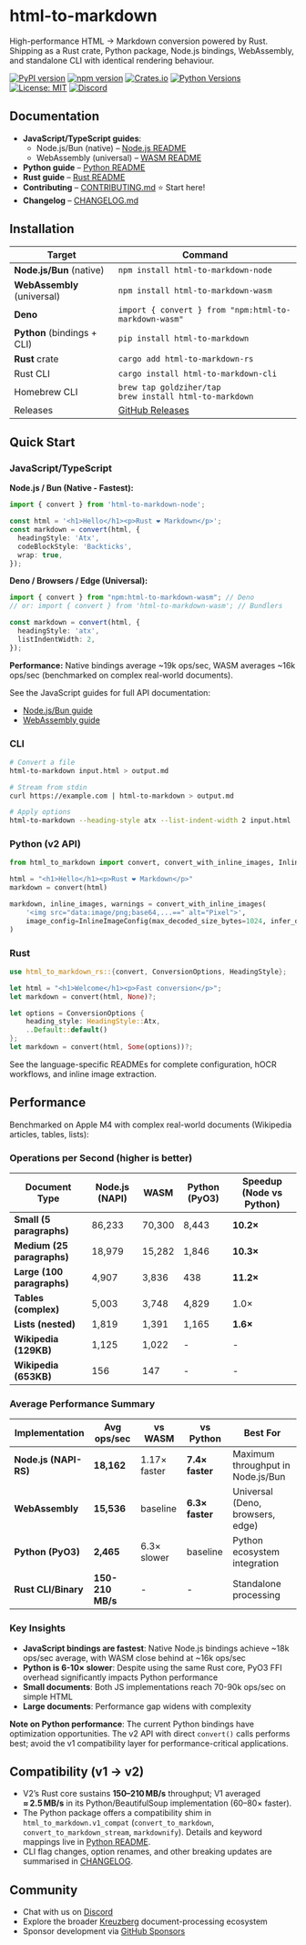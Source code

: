 # html-to-markdown

High-performance HTML → Markdown conversion powered by Rust. Shipping as a Rust crate, Python package, Node.js bindings, WebAssembly, and standalone CLI with identical rendering behaviour.

[![PyPI version](https://badge.fury.io/py/html-to-markdown.svg)](https://pypi.org/project/html-to-markdown/)
[![npm version](https://badge.fury.io/js/html-to-markdown.svg)](https://www.npmjs.com/package/html-to-markdown)
[![Crates.io](https://img.shields.io/crates/v/html-to-markdown-rs.svg)](https://crates.io/crates/html-to-markdown-rs)
[![Python Versions](https://img.shields.io/pypi/pyversions/html-to-markdown.svg)](https://pypi.org/project/html-to-markdown/)
[![License: MIT](https://img.shields.io/badge/License-MIT-yellow.svg)](https://github.com/Goldziher/html-to-markdown/blob/main/LICENSE)
[![Discord](https://img.shields.io/badge/Discord-Join%20our%20community-7289da)](https://discord.gg/pXxagNK2zN)

## Documentation

- **JavaScript/TypeScript guides**:
    - Node.js/Bun (native) – [Node.js README](https://github.com/Goldziher/html-to-markdown/tree/main/crates/html-to-markdown-node)
    - WebAssembly (universal) – [WASM README](https://github.com/Goldziher/html-to-markdown/tree/main/crates/html-to-markdown-wasm)
- **Python guide** – [Python README](https://github.com/Goldziher/html-to-markdown/blob/main/README_PYPI.md)
- **Rust guide** – [Rust README](https://github.com/Goldziher/html-to-markdown/tree/main/crates/html-to-markdown)
- **Contributing** – [CONTRIBUTING.md](https://github.com/Goldziher/html-to-markdown/blob/main/CONTRIBUTING.md) ⭐ Start here!
- **Changelog** – [CHANGELOG.md](https://github.com/Goldziher/html-to-markdown/blob/main/CHANGELOG.md)

## Installation

| Target                      | Command                                                                   |
| --------------------------- | ------------------------------------------------------------------------- |
| **Node.js/Bun** (native)    | `npm install html-to-markdown-node`                                       |
| **WebAssembly** (universal) | `npm install html-to-markdown-wasm`                                       |
| **Deno**                    | `import { convert } from "npm:html-to-markdown-wasm"`                     |
| **Python** (bindings + CLI) | `pip install html-to-markdown`                                            |
| **Rust** crate              | `cargo add html-to-markdown-rs`                                           |
| Rust CLI                    | `cargo install html-to-markdown-cli`                                      |
| Homebrew CLI                | `brew tap goldziher/tap`<br>`brew install html-to-markdown`               |
| Releases                    | [GitHub Releases](https://github.com/Goldziher/html-to-markdown/releases) |

## Quick Start

### JavaScript/TypeScript

**Node.js / Bun (Native - Fastest):**

```typescript
import { convert } from 'html-to-markdown-node';

const html = '<h1>Hello</h1><p>Rust ❤️ Markdown</p>';
const markdown = convert(html, {
  headingStyle: 'Atx',
  codeBlockStyle: 'Backticks',
  wrap: true,
});
```

**Deno / Browsers / Edge (Universal):**

```typescript
import { convert } from "npm:html-to-markdown-wasm"; // Deno
// or: import { convert } from 'html-to-markdown-wasm'; // Bundlers

const markdown = convert(html, {
  headingStyle: 'atx',
  listIndentWidth: 2,
});
```

**Performance:** Native bindings average ~19k ops/sec, WASM averages ~16k ops/sec (benchmarked on complex real-world documents).

See the JavaScript guides for full API documentation:

- [Node.js/Bun guide](https://github.com/Goldziher/html-to-markdown/tree/main/crates/html-to-markdown-node)
- [WebAssembly guide](https://github.com/Goldziher/html-to-markdown/tree/main/crates/html-to-markdown-wasm)

### CLI

```bash
# Convert a file
html-to-markdown input.html > output.md

# Stream from stdin
curl https://example.com | html-to-markdown > output.md

# Apply options
html-to-markdown --heading-style atx --list-indent-width 2 input.html
```

### Python (v2 API)

```python
from html_to_markdown import convert, convert_with_inline_images, InlineImageConfig

html = "<h1>Hello</h1><p>Rust ❤️ Markdown</p>"
markdown = convert(html)

markdown, inline_images, warnings = convert_with_inline_images(
    '<img src="data:image/png;base64,...==" alt="Pixel">',
    image_config=InlineImageConfig(max_decoded_size_bytes=1024, infer_dimensions=True),
)
```

### Rust

```rust
use html_to_markdown_rs::{convert, ConversionOptions, HeadingStyle};

let html = "<h1>Welcome</h1><p>Fast conversion</p>";
let markdown = convert(html, None)?;

let options = ConversionOptions {
    heading_style: HeadingStyle::Atx,
    ..Default::default()
};
let markdown = convert(html, Some(options))?;
```

See the language-specific READMEs for complete configuration, hOCR workflows, and inline image extraction.

## Performance

Benchmarked on Apple M4 with complex real-world documents (Wikipedia articles, tables, lists):

### Operations per Second (higher is better)

| Document Type              | Node.js (NAPI) | WASM   | Python (PyO3) | Speedup (Node vs Python) |
| -------------------------- | -------------- | ------ | ------------- | ------------------------ |
| **Small (5 paragraphs)**   | 86,233         | 70,300 | 8,443         | **10.2×**                |
| **Medium (25 paragraphs)** | 18,979         | 15,282 | 1,846         | **10.3×**                |
| **Large (100 paragraphs)** | 4,907          | 3,836  | 438           | **11.2×**                |
| **Tables (complex)**       | 5,003          | 3,748  | 4,829         | 1.0×                     |
| **Lists (nested)**         | 1,819          | 1,391  | 1,165         | **1.6×**                 |
| **Wikipedia (129KB)**      | 1,125          | 1,022  | -             | -                        |
| **Wikipedia (653KB)**      | 156            | 147    | -             | -                        |

### Average Performance Summary

| Implementation        | Avg ops/sec      | vs WASM      | vs Python       | Best For                          |
| --------------------- | ---------------- | ------------ | --------------- | --------------------------------- |
| **Node.js (NAPI-RS)** | **18,162**       | 1.17× faster | **7.4× faster** | Maximum throughput in Node.js/Bun |
| **WebAssembly**       | **15,536**       | baseline     | **6.3× faster** | Universal (Deno, browsers, edge)  |
| **Python (PyO3)**     | **2,465**        | 6.3× slower  | baseline        | Python ecosystem integration      |
| **Rust CLI/Binary**   | **150-210 MB/s** | -            | -               | Standalone processing             |

### Key Insights

- **JavaScript bindings are fastest**: Native Node.js bindings achieve ~18k ops/sec average, with WASM close behind at ~16k ops/sec
- **Python is 6-10× slower**: Despite using the same Rust core, PyO3 FFI overhead significantly impacts Python performance
- **Small documents**: Both JS implementations reach 70-90k ops/sec on simple HTML
- **Large documents**: Performance gap widens with complexity

**Note on Python performance**: The current Python bindings have optimization opportunities. The v2 API with direct `convert()` calls performs best; avoid the v1 compatibility layer for performance-critical applications.

## Compatibility (v1 → v2)

- V2’s Rust core sustains **150–210 MB/s** throughput; V1 averaged **≈ 2.5 MB/s** in its Python/BeautifulSoup implementation (60–80× faster).
- The Python package offers a compatibility shim in `html_to_markdown.v1_compat` (`convert_to_markdown`, `convert_to_markdown_stream`, `markdownify`). Details and keyword mappings live in [Python README](https://github.com/Goldziher/html-to-markdown/blob/main/README_PYPI.md#v1-compatibility).
- CLI flag changes, option renames, and other breaking updates are summarised in [CHANGELOG](https://github.com/Goldziher/html-to-markdown/blob/main/CHANGELOG.md#breaking-changes).

## Community

- Chat with us on [Discord](https://discord.gg/pXxagNK2zN)
- Explore the broader [Kreuzberg](https://kreuzberg.dev) document-processing ecosystem
- Sponsor development via [GitHub Sponsors](https://github.com/sponsors/Goldziher)
